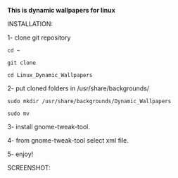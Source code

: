 <b>This is dynamic wallpapers for linux</b>

<Text>
INSTALLATION:


1- clone git repository

<code>cd ~</code>

<code>git clone</code>

<code>cd Linux_Dynamic_Wallpapers</code>

2- put cloned folders in /usr/share/backgrounds/

<code>sudo mkdir /usr/share/backgrounds/Dynamic_Wallpapers</code>

<code>sudo mv</code>

3- install gnome-tweak-tool.

4- from gnome-tweak-tool select xml file. 

5- enjoy!

SCREENSHOT:
</Text>

